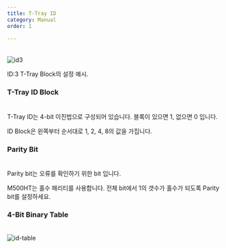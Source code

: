```yaml
---
title: T-Tray ID
category: Manual
order: 1

---
```


　  
![id3](https://user-images.githubusercontent.com/85915538/125546900-944b81fc-0edd-48e1-82d2-cc63030ffeb6.png)

ID:3 T-Tray Block의 설정 예시.


### **T-Tray ID Block**
　  
T-Tray ID는 4-bit 이진법으로 구성되어 있습니다. 블록이 있으면 1, 없으면 0 입니다.

ID Block은 왼쪽부터 순서대로 1, 2, 4, 8의 값을 가집니다.


### **Parity Bit**
　  
Parity bit는 오류를 확인하기 위한 bit 입니다.

M500HT는 홀수 패리티를 사용합니다. 전체 bit에서 1의 갯수가 홀수가 되도록 Parity bit를 설정하세요.


### **4-Bit Binary Table**
　  
![id-table](https://user-images.githubusercontent.com/85915538/125050261-6826e480-e0d4-11eb-8f9c-1b7dcdac0b10.png)
